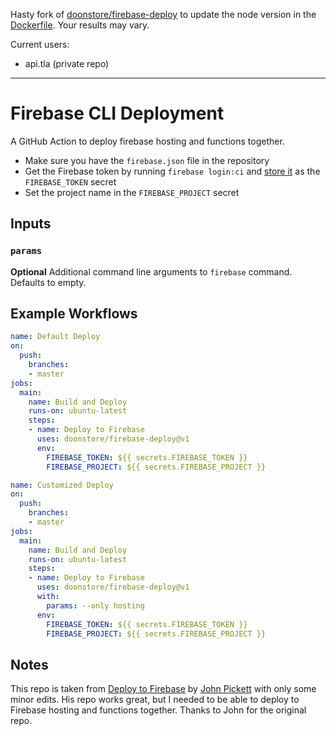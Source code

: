 Hasty fork of [doonstore/firebase-deploy](https://github.com/doonstore/firebase-deploy) to update the node version in the [Dockerfile](Dockerfile). Your results may vary.

Current users:

- api.tla (private repo)

---

# Firebase CLI Deployment

A GitHub Action to deploy firebase hosting and functions together.

- Make sure you have the `firebase.json` file in the repository
- Get the Firebase token by running `firebase login:ci` and [store it](https://help.github.com/en/articles/virtual-environments-for-github-actions#creating-and-using-secrets-encrypted-variables) as the `FIREBASE_TOKEN` secret
- Set the project name in the `FIREBASE_PROJECT` secret

## Inputs

### `params`
**Optional** Additional command line arguments to `firebase` command. Defaults to empty.

## Example Workflows

```yaml
name: Default Deploy
on:
  push:
    branches:
    - master
jobs:
  main:
    name: Build and Deploy
    runs-on: ubuntu-latest
    steps:
    - name: Deploy to Firebase
      uses: doonstore/firebase-deploy@v1
      env:
        FIREBASE_TOKEN: ${{ secrets.FIREBASE_TOKEN }}
        FIREBASE_PROJECT: ${{ secrets.FIREBASE_PROJECT }}
```

```yaml
name: Customized Deploy
on:
  push:
    branches:
    - master
jobs:
  main:
    name: Build and Deploy
    runs-on: ubuntu-latest
    steps:
    - name: Deploy to Firebase
      uses: doonstore/firebase-deploy@v1
      with:
        params: --only hosting
      env:
        FIREBASE_TOKEN: ${{ secrets.FIREBASE_TOKEN }}
        FIREBASE_PROJECT: ${{ secrets.FIREBASE_PROJECT }}
```

## Notes
This repo is taken from [Deploy to Firebase](https://github.com/john-pickett/firebase-deploy) by [John Pickett](https://github.com/john-pickett) with only some minor edits. His repo works great, but I needed to be able to deploy to Firebase hosting and functions together. Thanks to John for the original repo.
